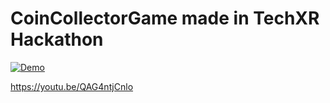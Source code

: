 # CoinCollectorGame made in TechXR Hackathon
[![Demo](https://img.youtube.com/vi/QAG4ntjCnlo/0.jpg)](https://www.youtube.com/watch?v=QAG4ntjCnlo)

https://youtu.be/QAG4ntjCnlo

